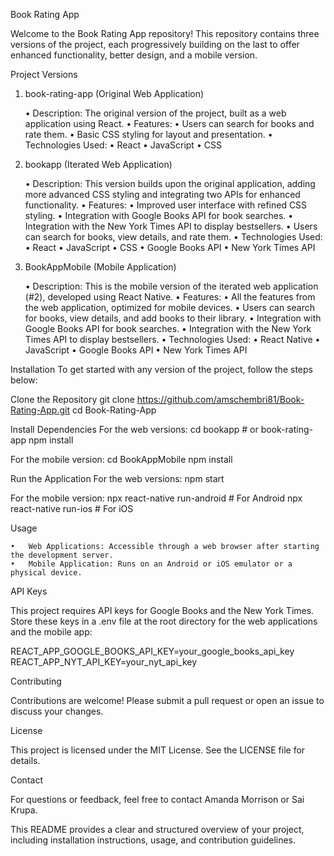 Book Rating App

Welcome to the Book Rating App repository! This repository contains three versions of the project, each progressively building on the last to offer enhanced functionality, better design, and a mobile version.

Project Versions

1. book-rating-app (Original Web Application)

	•	Description: The original version of the project, built as a web application using React.
	•	Features:
	•	Users can search for books and rate them.
	•	Basic CSS styling for layout and presentation.
	•	Technologies Used:
	•	React
	•	JavaScript
	•	CSS

2. bookapp (Iterated Web Application)

	•	Description: This version builds upon the original application, adding more advanced CSS styling and integrating two APIs for enhanced functionality.
	•	Features:
	•	Improved user interface with refined CSS styling.
	•	Integration with Google Books API for book searches.
	•	Integration with the New York Times API to display bestsellers.
	•	Users can search for books, view details, and rate them.
	•	Technologies Used:
	•	React
	•	JavaScript
	•	CSS
	•	Google Books API
	•	New York Times API

3. BookAppMobile (Mobile Application)

	•	Description: This is the mobile version of the iterated web application (#2), developed using React Native.
	•	Features:
	•	All the features from the web application, optimized for mobile devices.
	•	Users can search for books, view details, and add books to their library.
	•	Integration with Google Books API for book searches.
	•	Integration with the New York Times API to display bestsellers.
	•	Technologies Used:
	•	React Native
	•	JavaScript
	•	Google Books API
	•	New York Times API

Installation
To get started with any version of the project, follow the steps below:

Clone the Repository
  git clone https://github.com/amschembri81/Book-Rating-App.git
  cd Book-Rating-App

Install Dependencies
For the web versions:
  cd bookapp # or book-rating-app
  npm install

For the mobile version:
  cd BookAppMobile
  npm install

Run the Application
For the web versions:
  npm start

For the mobile version:
  npx react-native run-android # For Android
  npx react-native run-ios     # For iOS

Usage

	•	Web Applications: Accessible through a web browser after starting the development server.
	•	Mobile Application: Runs on an Android or iOS emulator or a physical device.

API Keys

This project requires API keys for Google Books and the New York Times. Store these keys in a 
.env file at the root directory for the web applications and the mobile app:

  REACT_APP_GOOGLE_BOOKS_API_KEY=your_google_books_api_key
  REACT_APP_NYT_API_KEY=your_nyt_api_key

  Contributing

Contributions are welcome! Please submit a pull request or open an issue to discuss your changes.

License

This project is licensed under the MIT License. See the LICENSE file for details.

Contact

For questions or feedback, feel free to contact Amanda Morrison or Sai Krupa.

This README provides a clear and structured overview of your project, including installation 
instructions, usage, and contribution guidelines.



